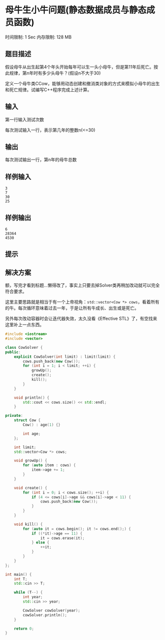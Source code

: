 # 母牛生小牛问题(静态数据成员与静态成员函数)
时间限制: 1 Sec  内存限制: 128 MB

## 题目描述
假设母牛从出生起第4个年头开始每年可以生一头小母牛，但是第11年后死亡。按此规律，第n年时有多少头母牛？(假设n不大于30)

定义一个母牛类CCow，能够用动态创建和撤消类对象的方式来模拟小母牛的出生和死亡规律。试编写C++程序完成上述计算。

## 输入
第一行输入测试次数

每次测试输入一行，表示第几年的整数n(<=30)

## 输出
每次测试输出一行，第n年的母牛总数

## 样例输入
    3
    7
    30
    25

## 样例输出
    6
    28364
    4530

## 提示

## 解决方案
额，写完才看到标题...懒得改了，事实上只要去掉Solver类再稍加改动就可以完全符合要求。

这里主要思路就是相当于有一个上帝视角：`std::vector<Cow *> cows`，看着所有的牛。每次循环意味着过去一年，于是让所有牛成长、出生或是死亡。

另外每次改动容器时会让迭代器失效，太久没看《Effective STL》了，有空找来这里补上一点东西。

``` cpp
#include <iostream>
#include <vector>

class CowSolver {
public:
    explicit CowSolver(int limit) : limit(limit) {
        cows.push_back(new Cow());
        for (int i = 1; i < limit; ++i) {
            growUp();
            create();
            kill();
        }
    }

    void println() {
        std::cout << cows.size() << std::endl;
    }

private:
    struct Cow {
        Cow() : age(1) {}

        int age;
    };

    int limit;
    std::vector<Cow *> cows;

    void growUp() {
        for (auto item : cows) {
            item->age += 1;
        }
    }

    void create() {
        for (int i = 0; i < cows.size(); ++i) {
            if (4 <= cows[i]->age && cows[i]->age < 11) {
                cows.push_back(new Cow());
            }
        }
    }

    void kill() {
        for (auto it = cows.begin(); it != cows.end();) {
            if ((*it)->age == 11) {
                it = cows.erase(it);
            } else {
                ++it;
            }
        }
    }
};

int main() {
    int T;
    std::cin >> T;

    while (T--) {
        int year;
        std::cin >> year;

        CowSolver cowSolver(year);
        cowSolver.println();
    }

    return 0;
}

```
